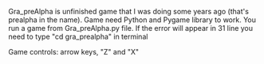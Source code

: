 Gra_preAlpha is unfinished game that I was doing some years ago (that's prealpha in the name). Game need Python and Pygame library to work.
You run a game from Gra_preAlpha.py file. 
If the error will appear in 31 line you need to type "cd gra_prealpha" in terminal

Game controls:
arrow keys, "Z" and "X"

